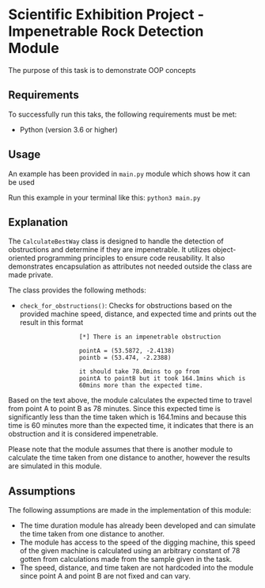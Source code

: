 # Scientific Exhibition Project - Impenetrable Rock Detection Module

The purpose of this task is to demonstrate OOP concepts

## Requirements

To successfully run this taks, the following requirements must be met:

- Python (version 3.6 or higher)

## Usage

An example has been provided in `main.py` module which shows how it can be used

Run this example in your terminal like this: `python3 main.py`


## Explanation

The `CalculateBestWay` class is designed to handle the detection of obstructions and determine if they are impenetrable. It utilizes object-oriented programming principles to ensure code reusability. It also demonstrates encapsulation as attributes not needed outside the class are made private.

The class provides the following methods:

-  `check_for_obstructions()`: Checks for obstructions based on the provided machine speed, distance, and expected time and prints out the result in this format

```
    				[*] There is an impenetrable obstruction
                    
                    pointA = (53.5872, -2.4138)
                    pointb = (53.474, -2.2388)
                    
                    it should take 78.0mins to go from
                    pointA to pointB but it took 164.1mins which is 
                    60mins more than the expected time.
```
Based on the text above, the module calculates the expected time to travel from point A to point B as 78 minutes. Since this expected time is significantly less than the time taken which is 164.1mins and because this time is 60 minutes more than the expected time, it indicates that there is an obstruction and it is considered impenetrable.

Please note that the module assumes that there is another module to calculate the time taken from one distance to another, however the results are simulated in this module.

## Assumptions

The following assumptions are made in the implementation of this module:

- The time duration module has already been developed and can simulate the time taken from one distance to another.
- The module has access to the speed of the digging machine, this speed of the given machine is calculated using an arbitrary constant of 78 gotten from calculations made from the sample given in the task.
- The speed, distance, and time taken are not hardcoded into the module since point A and point B are not fixed and can vary.

